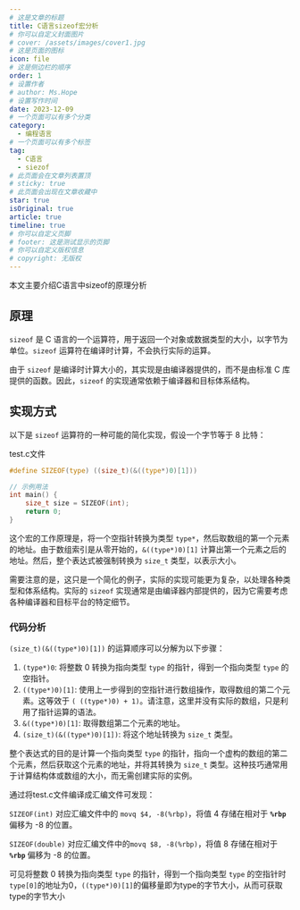 ```yaml
---
# 这是文章的标题
title: C语言sizeof宏分析
# 你可以自定义封面图片
# cover: /assets/images/cover1.jpg
# 这是页面的图标
icon: file
# 这是侧边栏的顺序
order: 1
# 设置作者
# author: Ms.Hope
# 设置写作时间
date: 2023-12-09
# 一个页面可以有多个分类
category:
  - 编程语言
# 一个页面可以有多个标签
tag:
  - C语言
  - siezof
# 此页面会在文章列表置顶
# sticky: true
# 此页面会出现在文章收藏中
star: true
isOriginal: true
article: true
timeline: true
# 你可以自定义页脚
# footer: 这是测试显示的页脚
# 你可以自定义版权信息
# copyright: 无版权
---
```


本文主要介绍C语言中sizeof的原理分析

<!-- more -->
## 原理

`sizeof` 是 C 语言的一个运算符，用于返回一个对象或数据类型的大小，以字节为单位。`sizeof` 运算符在编译时计算，不会执行实际的运算。

由于 `sizeof` 是编译时计算大小的，其实现是由编译器提供的，而不是由标准 C 库提供的函数。因此，`sizeof` 的实现通常依赖于编译器和目标体系结构。

## 实现方式

以下是 `sizeof` 运算符的一种可能的简化实现，假设一个字节等于 8 比特：

test.c文件

```c
#define SIZEOF(type) ((size_t)(&((type*)0)[1]))

// 示例用法
int main() {
    size_t size = SIZEOF(int);
    return 0;
}

```

这个宏的工作原理是，将一个空指针转换为类型 `type*`，然后取数组的第一个元素的地址。由于数组索引是从零开始的，`&((type*)0)[1]` 计算出第一个元素之后的地址。然后，整个表达式被强制转换为 `size_t` 类型，以表示大小。

需要注意的是，这只是一个简化的例子，实际的实现可能更为复杂，以处理各种类型和体系结构。实际的 `sizeof` 实现通常是由编译器内部提供的，因为它需要考虑各种编译器和目标平台的特定细节。

### 代码分析

`(size_t)(&((type*)0)[1])` 的运算顺序可以分解为以下步骤：

1. `(type*)0`: 将整数 0 转换为指向类型 `type` 的指针，得到一个指向类型 `type` 的空指针。
2. `((type*)0)[1]`: 使用上一步得到的空指针进行数组操作，取得数组的第二个元素。这等效于 `( ((type*)0) + 1)`。请注意，这里并没有实际的数组，只是利用了指针运算的语法。
3. `&((type*)0)[1]`: 取得数组第二个元素的地址。
4. `(size_t)(&((type*)0)[1])`: 将这个地址转换为 `size_t` 类型。

整个表达式的目的是计算一个指向类型 `type` 的指针，指向一个虚构的数组的第二个元素，然后获取这个元素的地址，并将其转换为 `size_t` 类型。这种技巧通常用于计算结构体或数组的大小，而无需创建实际的实例。

通过将test.c文件编译成汇编文件可发现：

```SIZEOF(int)``` 对应汇编文件中的 ```movq $4, -8(%rbp)```，将值 4 存储在相对于 **`%rbp`** 偏移为 -8 的位置。

```SIZEOF(double)``` 对应汇编文件中的```movq $8, -8(%rbp)```，将值 8 存储在相对于 **`%rbp`** 偏移为 -8 的位置。

可见将整数 0 转换为指向类型 `type` 的指针，得到一个指向类型 `type` 的空指针时`type[0]`的地址为0，`((type*)0)[1]`的偏移量即为type的字节大小，从而可获取type的字节大小


